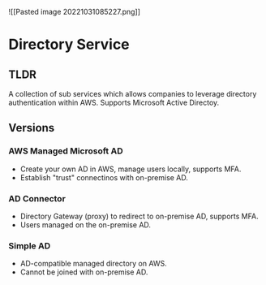 ![[Pasted image 20221031085227.png]]
# Directory Service

## TLDR

A collection of sub services which allows companies to leverage directory authentication within AWS. Supports Microsoft Active Directoy.

## Versions

### AWS Managed Microsoft AD

- Create your own AD in AWS, manage users locally, supports MFA.
- Establish "trust" connectinos with on-premise AD.

### AD Connector

- Directory Gateway (proxy) to redirect to on-premise AD, supports MFA.
- Users managed on the on-premise AD.

### Simple AD

- AD-compatible managed directory on AWS.
- Cannot be joined with on-premise AD.
